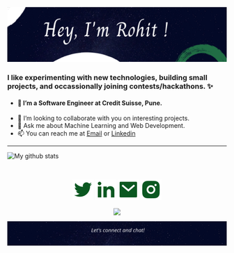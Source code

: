 <img src="https://github.com/rohitsingh0210/rohitsingh0210/blob/main/images/top.png" alt="top_image">


### I like experimenting with new technologies, building small projects, and occassionally joining contests/hackathons. ✨

- #### 🔭 I’m a Software Engineer at Credit Suisse, Pune.
- 👯 I’m looking to collaborate with you on interesting projects.
- 💬 Ask me about Machine Learning and Web Development.
- 📫 You can reach me at [Email](https://mailto:rohitjsingh974@gmail.com) or  [Linkedin](https://linkedin.com/in/rohitsingh0210) 

<hr>

 ![My github stats](https://github-readme-stats.vercel.app/api?username=rohitsingh0210&show_icons=true&theme=nord)
 
 <br>
 
  <p align="center">
    <a href="https://twitter.com/rohitsingh_0210" target="_blank" alt="Twitter"><img src="https://github.com/rohitsingh0210/rohitsingh0210/blob/main/images/twitter-fill.svg"></a>
    <a href="https://www.linkedin.com/in/rohitsingh0210/" target="_blank" alt="Linkedin"><img src="https://github.com/rohitsingh0210/rohitsingh0210/blob/main/images/linkedin-fill.svg"></a>
    <a href="mailto:rohitjsingh974.com" target="_blank" alt="Linkedin"><img src="https://github.com/rohitsingh0210/rohitsingh0210/blob/main/images/mail-fill.svg"></a>
    <a href="https://instagram.com/_rohit_singh._" target="_blank" alt="Contact me"><img src="https://github.com/rohitsingh0210/rohitsingh0210/blob/main/images/instagram-fill.svg"></a>
    
  <p align="center">
    <a href="https://visitor-badge.glitch.me/">
      <img align="center" src="https://page-views.glitch.me/badge?page_id=rohitsingh0210/rohitsingh0210">
    </a>
  </p>
  
<img align="center" src="https://github.com/rohitsingh0210/rohitsingh0210/blob/main/images/bottom.png" alt="bg_image">
